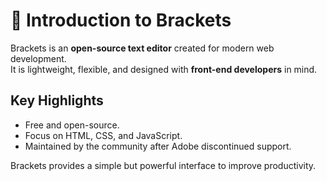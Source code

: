 # 📝 Introduction to Brackets

Brackets is an **open-source text editor** created for modern web development.  
It is lightweight, flexible, and designed with **front-end developers** in mind.  

## Key Highlights
- Free and open-source.
- Focus on HTML, CSS, and JavaScript.
- Maintained by the community after Adobe discontinued support.

Brackets provides a simple but powerful interface to improve productivity.
